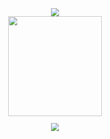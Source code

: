 <!-- https://github.com/kyechan99/capsule-render/tree/master -->

<!-- HEADER WAVE  -->
<div align="center">
  
  <img src="https://capsule-render.vercel.app/api?type=waving&color=auto&section=header&text=ilia%20Filimonov&fontSize=90" />

</div>
  
<!-- GIF -->
<div align="center">
  
  <img class="animated-gif" width="188" height="200" src="https://gist.githubusercontent.com/IsFilimonov/ee1680ce4f0ba809bb4dc5ccc24a1c79/raw/cc60ba9ff4abf5ab80a9d48d959a7f5b8edad1b7/kcyDYku.gif">
  
</div>

<!-- VISITORS -->
<div align="center">
  
<!-- ![visitors](https://visitor-badge.glitch.me/badge?page_id=IsFilimonov.visitor-badge) -->
![](https://komarev.com/ghpvc/?username=IsFilimonov)

</div>

<!-- FOOTER -->
<!-- <p align="center">
  <img src="https://capsule-render.vercel.app/api?type=waving&color=gradient&height=100&section=footer"/>
</p> -->


<!-- ARCHIVE -->
<!-- 
- 👋 Hi, I’m Ilya Filimonov 
- 👀 I’m interested in ...
- 🌱 I’m currently learning ...
- 💞️ I’m looking to collaborate on ...
- 📫 How to reach me ...

IsFilimonov/IsFilimonov is a ✨ special ✨ repository because its `README.md` (this file) appears on your GitHub profile.
You can click the Preview link to take a look at your changes.

<div align="center">
Only public repositories.

[![Top Langs](https://github-readme-stats.vercel.app/api/top-langs/?username=IsFilimonov&layout=compact)](https://github.com/IsFilimonov/github-readme-stats)

![github stats EO4wellness](https://github-readme-stats.vercel.app/api?username=IsFilimonov&show_icons=true&theme=cobalt) <br>

</div>
--->
